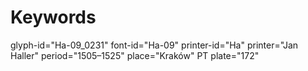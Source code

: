 # Keywords
glyph-id="Ha-09_0231"
font-id="Ha-09"
printer-id="Ha"
printer="Jan Haller"
period="1505–1525"
place="Kraków"
PT plate="172"
